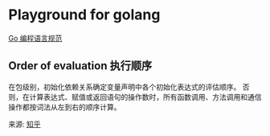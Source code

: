 # Playground for golang

[Go 编程语言规范](https://go.dev/ref/spec)

## Order of evaluation 执行顺序
在包级别，初始化依赖关系确定变量声明中各个初始化表达式的评估顺序。 否则，在计算表达式、赋值或返回语句的操作数时，所有函数调用、方法调用和通信操作都按词法从左到右的顺序计算。

来源: [知乎](https://www.zhihu.com/question/65916025/answer/2484976011)